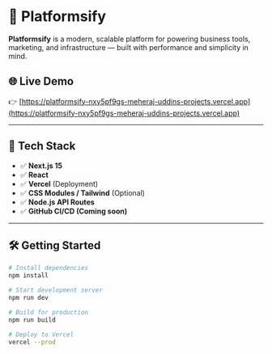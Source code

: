 # 🚀 Platformsify

**Platformsify** is a modern, scalable platform for powering business tools, marketing, and infrastructure — built with performance and simplicity in mind.

## 🌐 Live Demo
👉 [https://platformsify-nxy5pf9gs-meheraj-uddins-projects.vercel.app](https://platformsify-nxy5pf9gs-meheraj-uddins-projects.vercel.app)

---

## 🧰 Tech Stack

- ✅ **Next.js 15**
- ✅ **React**
- ✅ **Vercel** (Deployment)
- ✅ **CSS Modules / Tailwind** (Optional)
- ✅ **Node.js API Routes**
- ✅ **GitHub CI/CD (Coming soon)**

---

## 🛠️ Getting Started

```bash
# Install dependencies
npm install

# Start development server
npm run dev

# Build for production
npm run build

# Deploy to Vercel
vercel --prod
